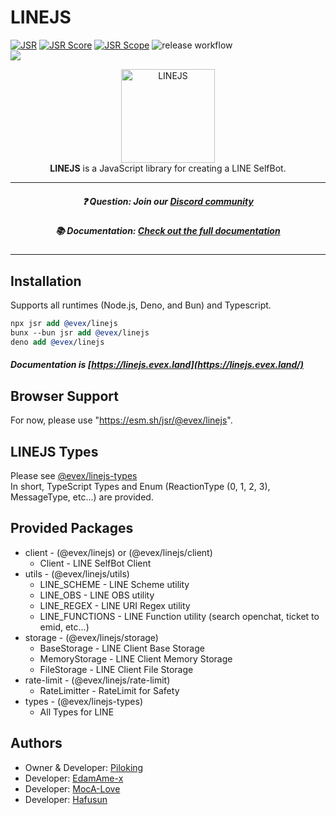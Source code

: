 # LINEJS

[![JSR](https://jsr.io/badges/@evex/linejs)](https://jsr.io/@evex/linejs)
[![JSR Score](https://jsr.io/badges/@evex/linejs/score)](https://jsr.io/@evex/linejs)
[![JSR Scope](https://jsr.io/badges/@evex)](https://jsr.io/@evex)
![release workflow](https://github.com/evex-dev/linejs/actions/workflows/release.yml/badge.svg)\
[![](https://dcbadge.limes.pink/api/server/evex)](https://discord.gg/evex)

<center>
  <img src="https://raw.githubusercontent.com/evex-dev/linejs/main/.github/assets/icon.png" width="150" height="150" alt="LINEJS" />
</center>

<center> <b>LINEJS</b> is a JavaScript library for creating a LINE SelfBot. </center>

---

##### <center>❓ Question: Join our [Discord community](https://discord.gg/evex)</center>

##### <center>📚 Documentation: [Check out the full documentation](https://linejs.evex.land)</center>

---

## Installation

Supports all runtimes (Node.js, Deno, and Bun) and Typescript.

```llvm
npx jsr add @evex/linejs
bunx --bun jsr add @evex/linejs
deno add @evex/linejs
```

##### Documentation is [https://linejs.evex.land](https://linejs.evex.land/)

## Browser Support

For now, please use "https://esm.sh/jsr/@evex/linejs".

## LINEJS Types

Please see [@evex/linejs-types](https://jsr.io/@evex/linejs-types)\
In short, TypeScript Types and Enum (ReactionType (0, 1, 2, 3), MessageType,
etc...) are provided.

## Provided Packages

- client - (@evex/linejs) or (@evex/linejs/client)
  - Client - LINE SelfBot Client
- utils - (@evex/linejs/utils)
  - LINE_SCHEME - LINE Scheme utility
  - LINE_OBS - LINE OBS utility
  - LINE_REGEX - LINE URI Regex utility
  - LINE_FUNCTIONS - LINE Function utility (search openchat, ticket to emid,
    etc...)
- storage - (@evex/linejs/storage)
  - BaseStorage - LINE Client Base Storage
  - MemoryStorage - LINE Client Memory Storage
  - FileStorage - LINE Client File Storage
- rate-limit - (@evex/linejs/rate-limit)
  - RateLimitter - RateLimit for Safety
- types - (@evex/linejs-types)
  - All Types for LINE

## Authors

- Owner & Developer: [Piloking](https://github.com/piloking)
- Developer: [EdamAme-x](https://github.com/EdamAme-x)
- Developer: [MocA-Love](https://github.com/MocA-Love)
- Developer: [Hafusun](https://github.com/hafusun)
